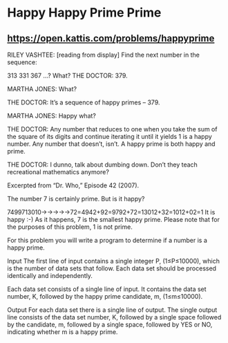 # Happy Happy Prime Prime
## https://open.kattis.com/problems/happyprime

RILEY VASHTEE: [reading from display] Find the next number in the sequence:

313 331 367 ...? What?
THE DOCTOR: 379.

MARTHA JONES: What?

THE DOCTOR: It’s a sequence of happy primes – 379.

MARTHA JONES: Happy what?

THE DOCTOR: Any number that reduces to one when you take the sum of the square of its digits and continue iterating it until it yields 1 is a happy number. Any number that doesn’t, isn’t. A happy prime is both happy and prime.

THE DOCTOR: I dunno, talk about dumbing down. Don’t they teach recreational mathematics anymore?

Excerpted from “Dr. Who,” Episode 42 (2007).

The number 7 is certainly prime. But is it happy?

7499713010→→→→→72=4942+92=9792+72=13012+32=1012+02=1
It is happy :-) As it happens, 7 is the smallest happy prime. Please note that for the purposes of this problem, 1 is not prime.

For this problem you will write a program to determine if a number is a happy prime.

Input
The first line of input contains a single integer P, (1≤P≤10000), which is the number of data sets that follow. Each data set should be processed identically and independently.

Each data set consists of a single line of input. It contains the data set number, K, followed by the happy prime candidate, m, (1≤m≤10000).

Output
For each data set there is a single line of output. The single output line consists of the data set number, K, followed by a single space followed by the candidate, m, followed by a single space, followed by YES or NO, indicating whether m is a happy prime.